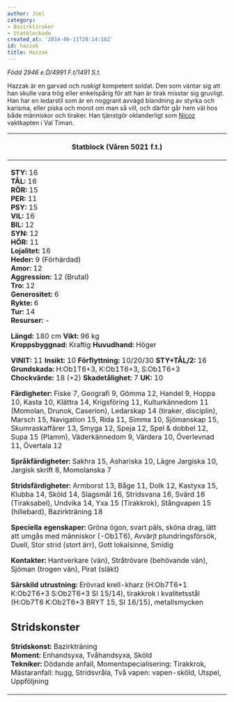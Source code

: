 ```yaml
---
author: Joel
category:
- Bazirktiraker
- Statblockade
created_at: '2014-06-11T20:14:16Z'
id: hazzak
title: Hazzak
---
```

*Född 2946 e.D/4991 F.t/1491 S.t.*

Hazzak är en garvad och *ruskigt* kompetent soldat. Den som väntar sig att han skulle vara trög eller enkelspårig för att han är tirak misstar sig gruvligt. Han har en ledarstil som är en noggrant avvägd blandning av styrka och karisma, eller piska och morot om man så vill, och därför går hem väl hos både människor och tiraker. Han tjänstgör oklanderligt som [Nicoz] vaktkapten i Val Timan.

<table><thead><tr class="header"><th><p>Statblock (Våren 5021 f.t.)</p></th></tr></thead><tbody><tr class="odd"><td><p><strong>STY:</strong> 16<br />
<strong>TÅL:</strong> 16<br />
<strong>RÖR:</strong> 15<br />
<strong>PER:</strong> 11<br />
<strong>PSY:</strong> 15<br />
<strong>VIL:</strong> 16<br />
<strong>BIL:</strong> 12<br />
<strong>SYN:</strong> 12<br />
<strong>HÖR:</strong> 11<br />
<strong>Lojalitet:</strong> 16<br />
<strong>Heder:</strong> 9 (Förhärdad)<br />
<strong>Amor:</strong> 12<br />
<strong>Aggression:</strong> 12 (Brutal)<br />
<strong>Tro:</strong> 12<br />
<strong>Generositet:</strong> 6<br />
<strong>Rykte:</strong> 6<br />
<strong>Tur:</strong> 14<br />
<strong>Resurser:</strong> -</p><p><strong>Längd:</strong> 180 cm <strong>Vikt:</strong> 96 kg<br />
<strong>Kroppsbyggnad:</strong> Kraftig <strong>Huvudhand:</strong> Höger</p><p><strong>VINIT:</strong> 11 <strong>Insikt:</strong> 10 <strong>Förflyttning:</strong> 10/20/30 <strong>STY+TÅL/2:</strong> 16<br />
<strong>Grundskada:</strong> H:Ob1T6+3, K:Ob1T6+3, S:Ob1T6+3<br />
<strong>Chockvärde:</strong> 18 (+2) <strong>Skadetålighet:</strong> 7 <strong>UK:</strong> 10</p><p><strong>Färdigheter:</strong> Fiske 7, Geografi 9, Gömma 12, Handel 9, Hoppa 10, Kasta 10, Klättra 14, Krigsföring 11, Kulturkännedom 11 (Momolan, Drunok, Caserion), Ledarskap 14 (tiraker, disciplin), Marsch 15, Navigation 15, Rida 11, Simma 10, Sjömanskap 15, Skumraskaffärer 13, Smyga 12, Speja 12, Spel &amp; dobbel 12, Supa 15 (Plamm), Väderkännedom 9, Värdera 10, Överlevnad 11, Övertala 12</p><p><strong>Språkfärdigheter:</strong> Sakhra 15, Ashariska 10, Lägre Jargiska 10, Jargisk skrift 8, Momolanska 7</p><p><strong>Stridsfärdigheter:</strong> Armborst 13, Båge 11, Dolk 12, Kastyxa 15, Klubba 14, Sköld 14, Slagsmål 16, Stridsvana 16, Svärd 16 (Tiraksabel), Undvika 14, Yxa 15 (Tirakkrok), Stångvapen 15 (hillebard), Bazirkträning 18</p><p><strong>Speciella egenskaper:</strong> Gröna ögon, svart päls, sköna drag, lätt att umgås med människor (-Ob1T6), Avvärjt plundringsförsök, Duell, Stor strid (stort ärr), Gott lokalsinne, Smidig</p><p><strong>Kontakter:</strong> Hantverkare (vän), Stråtrövare (behövande vän), Sjöman (trogen vän), Pirat (släkt)</p><p><strong>Särskild utrustning:</strong> Erövrad krell-kharz (H:Ob7T6+1 K:Ob2T6+3 S:Ob2T6+3 SI 15/14), tirakkrok i kvalitetsstål (H:Ob7T6 K:Ob2T6+3 BRYT 15, SI 16/15), metallsmycken</p><h2 id="stridskonster">Stridskonster</h2><p><strong>Stridskonst:</strong> Bazirkträning<br />
<strong>Moment:</strong> Enhandsyxa, Tvåhandsyxa, Sköld<br />
<strong>Tekniker:</strong> Dödande anfall, Momentspecialisering: Tirakkrok, Mästaranfall: hugg, Stridsvråla, Två vapen: vapen-sköld, Utspel, Uppföljning<br />
</p></td></tr></tbody></table>

  [Nicoz]: Nicoz